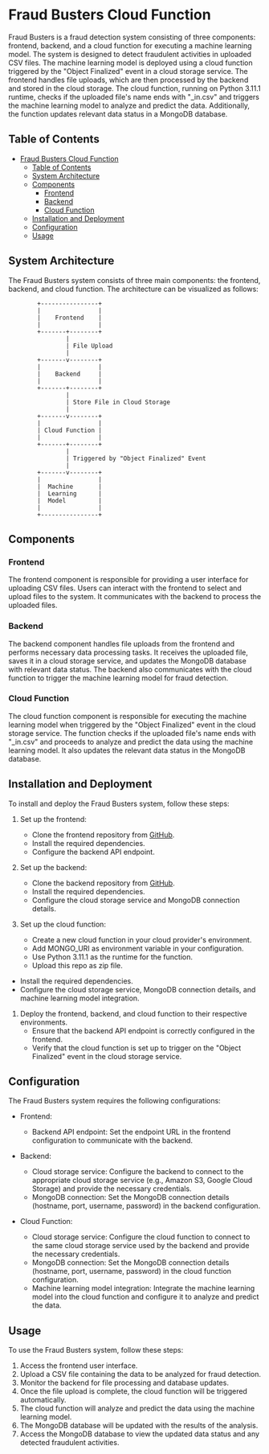 # Fraud Busters Cloud Function

Fraud Busters is a fraud detection system consisting of three components: frontend, backend, and a cloud function for executing a machine learning model. The system is designed to detect fraudulent activities in uploaded CSV files. The machine learning model is deployed using a cloud function triggered by the "Object Finalized" event in a cloud storage service. The frontend handles file uploads, which are then processed by the backend and stored in the cloud storage. The cloud function, running on Python 3.11.1 runtime, checks if the uploaded file's name ends with "\_in.csv" and triggers the machine learning model to analyze and predict the data. Additionally, the function updates relevant data status in a MongoDB database.

## Table of Contents

- [Fraud Busters Cloud Function](#fraud-busters-cloud-function)
  - [Table of Contents](#table-of-contents)
  - [System Architecture](#system-architecture)
  - [Components](#components)
    - [Frontend](#frontend)
    - [Backend](#backend)
    - [Cloud Function](#cloud-function)
  - [Installation and Deployment](#installation-and-deployment)
  - [Configuration](#configuration)
  - [Usage](#usage)

## System Architecture

The Fraud Busters system consists of three main components: the frontend, backend, and cloud function. The architecture can be visualized as follows:

```
        +----------------+
        |                |
        |    Frontend    |
        |                |
        +-------+--------+
                |
                | File Upload
                |
        +-------v--------+
        |                |
        |    Backend     |
        |                |
        +-------+--------+
                |
                | Store File in Cloud Storage
                |
        +-------v--------+
        |                |
        | Cloud Function |
        |                |
        +-------+--------+
                |
                | Triggered by "Object Finalized" Event
                |
        +-------v--------+
        |                |
        |  Machine       |
        |  Learning      |
        |  Model         |
        |                |
        +----------------+
```

## Components

### Frontend

The frontend component is responsible for providing a user interface for uploading CSV files. Users can interact with the frontend to select and upload files to the system. It communicates with the backend to process the uploaded files.

### Backend

The backend component handles file uploads from the frontend and performs necessary data processing tasks. It receives the uploaded file, saves it in a cloud storage service, and updates the MongoDB database with relevant data status. The backend also communicates with the cloud function to trigger the machine learning model for fraud detection.

### Cloud Function

The cloud function component is responsible for executing the machine learning model when triggered by the "Object Finalized" event in the cloud storage service. The function checks if the uploaded file's name ends with "\_in.csv" and proceeds to analyze and predict the data using the machine learning model. It also updates the relevant data status in the MongoDB database.

## Installation and Deployment

To install and deploy the Fraud Busters system, follow these steps:

1. Set up the frontend:

   - Clone the frontend repository from [GitHub](https://github.com/Fraud-Busters/frontend.git).
   - Install the required dependencies.
   - Configure the backend API endpoint.

2. Set up the backend:

   - Clone the backend repository from [GitHub](https://github.com/Fraud-Busters/backend.git).
   - Install the required dependencies.
   - Configure the cloud storage service and MongoDB connection details.

3. Set up the cloud function:
   - Create a new cloud function in your cloud provider's environment.
   - Add MONGO_URI as environment variable in your configuration.
   - Use Python 3.11.1 as the runtime for the function.
   - Upload this repo as zip file.

- Install the required dependencies.
- Configure the cloud storage service, MongoDB connection details, and machine learning model integration.

1. Deploy the frontend, backend, and cloud function to their respective environments.
   - Ensure that the backend API endpoint is correctly configured in the frontend.
   - Verify that the cloud function is set up to trigger on the "Object Finalized" event in the cloud storage service.

## Configuration

The Fraud Busters system requires the following configurations:

- Frontend:

  - Backend API endpoint: Set the endpoint URL in the frontend configuration to communicate with the backend.

- Backend:

  - Cloud storage service: Configure the backend to connect to the appropriate cloud storage service (e.g., Amazon S3, Google Cloud Storage) and provide the necessary credentials.
  - MongoDB connection: Set the MongoDB connection details (hostname, port, username, password) in the backend configuration.

- Cloud Function:
  - Cloud storage service: Configure the cloud function to connect to the same cloud storage service used by the backend and provide the necessary credentials.
  - MongoDB connection: Set the MongoDB connection details (hostname, port, username, password) in the cloud function configuration.
  - Machine learning model integration: Integrate the machine learning model into the cloud function and configure it to analyze and predict the data.

## Usage

To use the Fraud Busters system, follow these steps:

1. Access the frontend user interface.
2. Upload a CSV file containing the data to be analyzed for fraud detection.
3. Monitor the backend for file processing and database updates.
4. Once the file upload is complete, the cloud function will be triggered automatically.
5. The cloud function will analyze and predict the data using the machine learning model.
6. The MongoDB database will be updated with the results of the analysis.
7. Access the MongoDB database to view the updated data status and any detected fraudulent activities.
